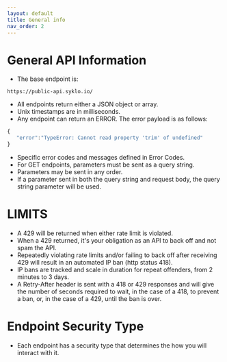 ```yaml
---
layout: default
title: General info
nav_order: 2
---
```


# General API Information

- The base endpoint is:

`https://public-api.syklo.io/`

- All endpoints return either a JSON object or array.
- Unix timestamps are in milliseconds.
- Any endpoint can return an ERROR. The error payload is as follows:
```js
{
   "error":"TypeError: Cannot read property 'trim' of undefined"
}
```
- Specific error codes and messages defined in Error Codes.
- For GET endpoints, parameters must be sent as a query string.
- Parameters may be sent in any order.
- If a parameter sent in both the query string and request body, the query string parameter will be used.

# LIMITS

- A 429 will be returned when either rate limit is violated.
- When a 429 returned, it's your obligation as an API to back off and not spam the API.
- Repeatedly violating rate limits and/or failing to back off after receiving 429 will result in an automated IP ban (http status 418).
- IP bans are tracked and scale in duration for repeat offenders, from 2 minutes to 3 days.
- A Retry-After header is sent with a 418 or 429 responses and will give the number of seconds required to wait, in the case of a 418, to prevent a ban, or, in the case of a 429, until the ban is over.

# Endpoint Security Type

- Each endpoint has a security type that determines the how you will interact with it.